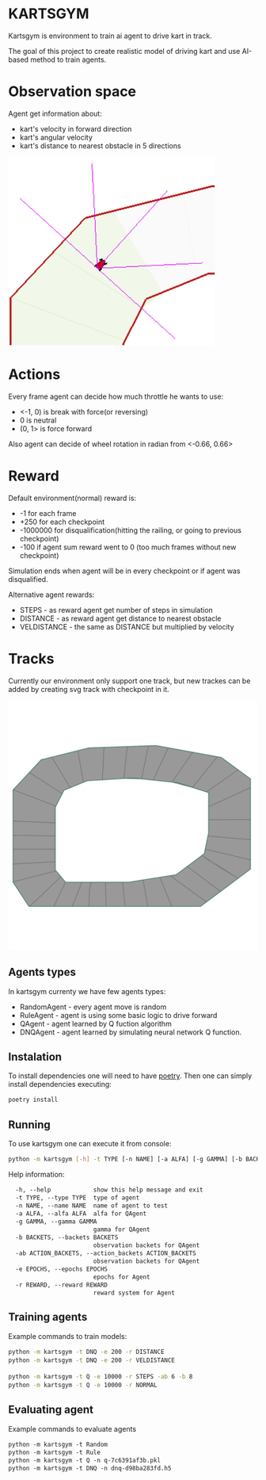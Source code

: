 # KARTSGYM
 
Kartsgym is environment to train ai agent to drive kart in track.

The goal of this project to create realistic model of driving kart and use AI-based method to train agents.

# Observation space

Agent get information about:
 
 * kart's velocity in forward direction
 * kart's angular velocity
 * kart's distance to nearest obstacle in 5 directions

![observation image](./assets/observation.PNG)

# Actions

Every frame agent can decide how much throttle he wants to use:
* <-1, 0) is break with force(or reversing)
* 0 is neutral
* (0, 1> is force forward

Also agent can decide of wheel rotation in radian from <-0.66, 0.66>

# Reward

Default environment(normal) reward is:
* -1 for each frame
* +250 for each checkpoint
* -1000000 for disqualification(hitting the railing, or going to previous checkpoint)
* -100 if agent sum reward went to 0 (too much frames without new checkpoint)

Simulation ends when agent will be in every checkpoint or if agent was disqualified. 

Alternative agent rewards:

* STEPS - as reward agent get number of steps in simulation
* DISTANCE - as reward agent get distance to nearest obstacle
* VELDISTANCE - the same as DISTANCE but multiplied by velocity

# Tracks

Currently our environment only support one track, but new trackes can be added by creating svg track with checkpoint in it.

![Circle Track](./kartsgym/map/circle.svg)

## Agents types

In kartsgym currenty we have few agents types:

* RandomAgent - every agent move is random
* RuleAgent - agent is using some basic logic to drive forward
* QAgent - agent learned by Q fuction algorithm
* DNQAgent - agent learned by simulating neural network Q function.
 
## Instalation
 
 To install dependencies one will need to have [poetry](https://python-poetry.org/docs/).
 Then one can simply install dependencies executing:
 
 ```bash
poetry install
```

## Running

To use kartsgym one can execute it from console:

```bash
python -m kartsgym [-h] -t TYPE [-n NAME] [-a ALFA] [-g GAMMA] [-b BACKETS] [-ab ACTION_BACKETS] [-e EPOCHS] [-r REWARD]
```

Help information:
```
  -h, --help            show this help message and exit
  -t TYPE, --type TYPE  type of agent
  -n NAME, --name NAME  name of agent to test
  -a ALFA, --alfa ALFA  alfa for QAgent
  -g GAMMA, --gamma GAMMA
                        gamma for QAgent
  -b BACKETS, --backets BACKETS
                        observation backets for QAgent
  -ab ACTION_BACKETS, --action_backets ACTION_BACKETS
                        observation backets for QAgent
  -e EPOCHS, --epochs EPOCHS
                        epochs for Agent
  -r REWARD, --reward REWARD
                        reward system for Agent
```

## Training agents

Example commands to train models:

```bash
python -m kartsgym -t DNQ -e 200 -r DISTANCE
python -m kartsgym -t DNQ -e 200 -r VELDISTANCE

python -m kartsgym -t Q -e 10000 -r STEPS -ab 6 -b 8
python -m kartsgym -t Q -e 10000 -r NORMAL
```

## Evaluating agent

Example commands to evaluate agents

```
python -m kartsgym -t Random
python -m kartsgym -t Rule
python -m kartsgym -t Q -n q-7c6391af3b.pkl
python -m kartsgym -t DNQ -n dnq-d98ba283fd.h5
```
 
